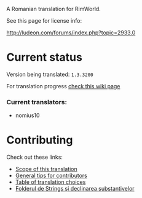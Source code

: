 A Romanian translation for RimWorld.

See this page for license info:

http://ludeon.com/forums/index.php?topic=2933.0

# Current status

Version being translated: `1.3.3200`

For translation progress [check this wiki page](https://github.com/Ludeon/RimWorld-Romanian/wiki/Translation-progress-status)

### Current translators:
 - nomius10

# Contributing

Check out these links:
- [Scope of this translation](https://github.com/Ludeon/RimWorld-Romanian/wiki#scope)
- [General tips for contributors](https://github.com/Ludeon/RimWorld-Romanian/wiki#general-notes-for-contributors)
- [Table of translation choices](https://github.com/Ludeon/RimWorld-Romanian/wiki#general-notes-for-contributors)
- [Folderul de Strings și declinarea substantivelor](https://github.com/Ludeon/RimWorld-Romanian/wiki/Folderul-de-Strings-%C8%99i-declinarea-substantivelor)
